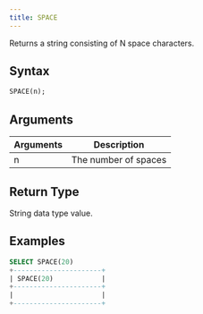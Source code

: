 ```yaml
---
title: SPACE
---
```


Returns a string consisting of N space characters.

## Syntax

```sql
SPACE(n);
```

## Arguments

| Arguments   | Description |
| ----------- | ----------- |
| n | The number of spaces |

## Return Type

String data type value.

## Examples

```sql
SELECT SPACE(20)
+----------------------+
| SPACE(20)            |
+----------------------+
|                      |
+----------------------+
```
